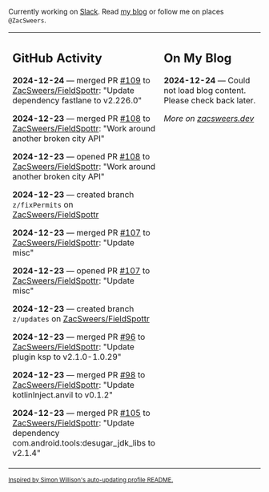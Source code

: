 Currently working on [Slack](https://slack.com/). Read [my blog](https://zacsweers.dev/) or follow me on places `@ZacSweers`.

<table><tr><td valign="top" width="60%">

## GitHub Activity
<!-- githubActivity starts -->
**2024-12-24** — merged PR [#109](https://github.com/ZacSweers/FieldSpottr/pull/109) to [ZacSweers/FieldSpottr](https://github.com/ZacSweers/FieldSpottr): "Update dependency fastlane to v2.226.0"

**2024-12-23** — merged PR [#108](https://github.com/ZacSweers/FieldSpottr/pull/108) to [ZacSweers/FieldSpottr](https://github.com/ZacSweers/FieldSpottr): "Work around another broken city API"

**2024-12-23** — opened PR [#108](https://github.com/ZacSweers/FieldSpottr/pull/108) to [ZacSweers/FieldSpottr](https://github.com/ZacSweers/FieldSpottr): "Work around another broken city API"

**2024-12-23** — created branch `z/fixPermits` on [ZacSweers/FieldSpottr](https://github.com/ZacSweers/FieldSpottr)

**2024-12-23** — merged PR [#107](https://github.com/ZacSweers/FieldSpottr/pull/107) to [ZacSweers/FieldSpottr](https://github.com/ZacSweers/FieldSpottr): "Update misc"

**2024-12-23** — opened PR [#107](https://github.com/ZacSweers/FieldSpottr/pull/107) to [ZacSweers/FieldSpottr](https://github.com/ZacSweers/FieldSpottr): "Update misc"

**2024-12-23** — created branch `z/updates` on [ZacSweers/FieldSpottr](https://github.com/ZacSweers/FieldSpottr)

**2024-12-23** — merged PR [#96](https://github.com/ZacSweers/FieldSpottr/pull/96) to [ZacSweers/FieldSpottr](https://github.com/ZacSweers/FieldSpottr): "Update plugin ksp to v2.1.0-1.0.29"

**2024-12-23** — merged PR [#98](https://github.com/ZacSweers/FieldSpottr/pull/98) to [ZacSweers/FieldSpottr](https://github.com/ZacSweers/FieldSpottr): "Update kotlinInject.anvil to v0.1.2"

**2024-12-23** — merged PR [#105](https://github.com/ZacSweers/FieldSpottr/pull/105) to [ZacSweers/FieldSpottr](https://github.com/ZacSweers/FieldSpottr): "Update dependency com.android.tools:desugar_jdk_libs to v2.1.4"
<!-- githubActivity ends -->
</td><td valign="top" width="40%">

## On My Blog
<!-- blog starts -->
**2024-12-24** — Could not load blog content. Please check back later.
<!-- blog ends -->
_More on [zacsweers.dev](https://zacsweers.dev/)_
</td></tr></table>

<sub><a href="https://simonwillison.net/2020/Jul/10/self-updating-profile-readme/">Inspired by Simon Willison's auto-updating profile README.</a></sub>